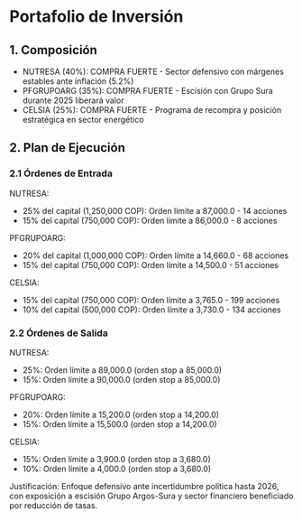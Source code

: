# Portafolio de Inversión

## 1. Composición

- NUTRESA (40%): COMPRA FUERTE - Sector defensivo con márgenes estables ante inflación (5.2%)
- PFGRUPOARG (35%): COMPRA FUERTE - Escisión con Grupo Sura durante 2025 liberará valor
- CELSIA (25%): COMPRA FUERTE - Programa de recompra y posición estratégica en sector energético

## 2. Plan de Ejecución

### 2.1 Órdenes de Entrada

NUTRESA:
- 25% del capital (1,250,000 COP): Orden límite a 87,000.0 - 14 acciones
- 15% del capital (750,000 COP): Orden límite a 86,000.0 - 8 acciones

PFGRUPOARG:
- 20% del capital (1,000,000 COP): Orden límite a 14,660.0 - 68 acciones
- 15% del capital (750,000 COP): Orden límite a 14,500.0 - 51 acciones

CELSIA:
- 15% del capital (750,000 COP): Orden límite a 3,765.0 - 199 acciones
- 10% del capital (500,000 COP): Orden límite a 3,730.0 - 134 acciones

### 2.2 Órdenes de Salida

NUTRESA:
- 25%: Orden límite a 89,000.0 (orden stop a 85,000.0)
- 15%: Orden límite a 90,000.0 (orden stop a 85,000.0)

PFGRUPOARG:
- 20%: Orden límite a 15,200.0 (orden stop a 14,200.0)
- 15%: Orden límite a 15,500.0 (orden stop a 14,200.0)

CELSIA:
- 15%: Orden límite a 3,900.0 (orden stop a 3,680.0)
- 10%: Orden límite a 4,000.0 (orden stop a 3,680.0)

Justificación: Enfoque defensivo ante incertidumbre política hasta 2026, con exposición a escisión Grupo Argos-Sura y sector financiero beneficiado por reducción de tasas. 